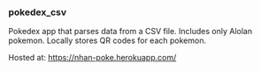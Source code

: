 ### pokedex_csv

Pokedex app that parses data from a CSV file. Includes only Alolan pokemon.
Locally stores QR codes for each pokemon.

Hosted at: https://nhan-poke.herokuapp.com/
